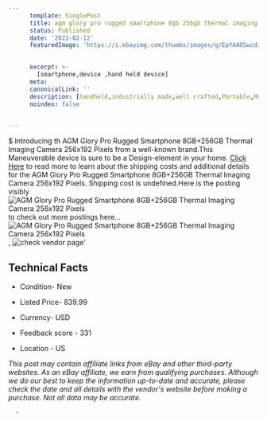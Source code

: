 ```yaml
---
      template: SinglePost
      title: agm glory pro rugged smartphone 8gb 256gb thermal imaging camera 256x192 pixels
      status: Published
      date: '2023-02-12'
      featuredImage: 'https://i.ebayimg.com/thumbs/images/g/EpYAAOSwcdJiKr75/s-l225.jpg'
       

      excerpt: >-
        [smartphone,device ,hand held device]
      meta:
      canonicalLink: ''
      description: [handheld,industrially made,well crafted,Portable,Mobile,Compact,Convenient,Lightweight,Maneuverable,Man-portable,Miniature,Carriable,Hand-held,Light,Holdable,Transportable,Mobile device,Pocket-sized,On-the-go,Wireless,Cordless,Compact size,Convenient size, smartphone,device ,hand held device]
      noindex: false
      

---
```

$
      Introducing th AGM Glory Pro Rugged Smartphone 8GB+256GB Thermal Imaging Camera 256x192 Pixels from a well-known brand.This Maneuverable device  is sure to be a Design-element in your home. [Click Here](https://www.ebay.com/itm/314243367400?hash=item492a5d41e8%3Ag%3AEpYAAOSwcdJiKr75&mkevt=1&mkcid=1&mkrid=711-53200-19255-0&campid=%253CePNCampaignId%253E&customid=%253CreferenceId%253E&toolid=10049) to read more to learn about the shipping costs and additional details for the AGM Glory Pro Rugged Smartphone 8GB+256GB Thermal Imaging Camera 256x192 Pixels. Shipping cost is undefined.Here is the posting visibly ![AGM Glory Pro Rugged Smartphone 8GB+256GB Thermal Imaging Camera 256x192 Pixels](https://i.ebayimg.com/thumbs/images/g/EpYAAOSwcdJiKr75/s-l225.jpg) to check out more postings here... ![AGM Glory Pro Rugged Smartphone 8GB+256GB Thermal Imaging Camera 256x192 Pixels](https://i.ebayimg.com/images/g/EpYAAOSwcdJiKr75/s-l1600.jpg), ![check vendor page](https://origin-galleryplus.ebayimg.com/ws/web/314243367400_2_0_1/225x225.jpg,https://origin-galleryplus.ebayimg.com/ws/web/314243367400_3_0_1/225x225.jpg,https://origin-galleryplus.ebayimg.com/ws/web/314243367400_4_0_1/225x225.jpg,https://origin-galleryplus.ebayimg.com/ws/web/314243367400_5_0_1/225x225.jpg,https://origin-galleryplus.ebayimg.com/ws/web/314243367400_6_0_1/225x225.jpg,https://origin-galleryplus.ebayimg.com/ws/web/314243367400_7_0_1/225x225.jpg,https://origin-galleryplus.ebayimg.com/ws/web/314243367400_8_0_1/225x225.jpg,https://origin-galleryplus.ebayimg.com/ws/web/314243367400_9_0_1/225x225.jpg,https://origin-galleryplus.ebayimg.com/ws/web/314243367400_10_0_1/225x225.jpg,https://origin-galleryplus.ebayimg.com/ws/web/314243367400_11_0_1/225x225.jpg,https://origin-galleryplus.ebayimg.com/ws/web/314243367400_12_0_1/225x225.jpg)'

      

 ## Technical Facts 



     
      

 - Condition- New 


      

 - Listed Price- 839.99 


      

 - Currency- USD 


      

 - Feedback score - 331 


      

 - Location - US 


      
      

 *_This post may contain affiliate links from eBay and other third-party websites. As an eBay affiliate, we earn from qualifying purchases. Although we do our best to keep the information up-to-date and accurate, please check the date and all details with the vendor's website before making a purchase. Not all data may be accurate._*




      -
